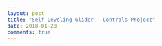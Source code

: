 ```yaml
---
layout: post
title: "Self-Leveling Glider - Controls Project"
date: 2018-01-28
comments: true
---
```



